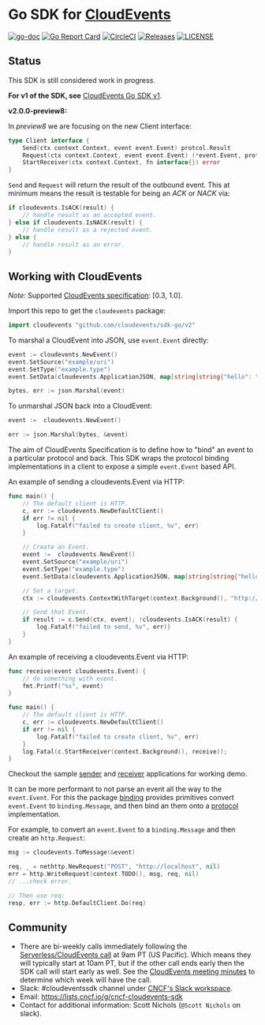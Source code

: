 # Go SDK for [CloudEvents](https://github.com/cloudevents/spec)

[![go-doc](https://godoc.org/github.com/cloudevents/sdk-go?status.svg)](https://godoc.org/github.com/cloudevents/sdk-go)
[![Go Report Card](https://goreportcard.com/badge/github.com/cloudevents/sdk-go)](https://goreportcard.com/report/github.com/cloudevents/sdk-go)
[![CircleCI](https://circleci.com/gh/cloudevents/sdk-go.svg?style=svg)](https://circleci.com/gh/cloudevents/sdk-go)
[![Releases](https://img.shields.io/github/release-pre/cloudevents/sdk-go.svg)](https://github.com/cloudevents/sdk-go/releases)
[![LICENSE](https://img.shields.io/github/license/cloudevents/sdk-go.svg)](https://github.com/cloudevents/sdk-go/blob/master/LICENSE)

## Status

This SDK is still considered work in progress.

**For v1 of the SDK, see** [CloudEvents Go SDK v1](./README_v1.md).

**v2.0.0-preview8:**

In _preview8_ we are focusing on the new Client interface:

```go
type Client interface {
	Send(ctx context.Context, event event.Event) protcol.Result
	Request(ctx context.Context, event event.Event) (*event.Event, protcol.Result)
	StartReceiver(ctx context.Context, fn interface{}) error
}
```

`Send` and `Request` will return the result of the outbound event. This at minimum means the result is testable
for being an _ACK_ or _NACK_ via:

```go
if cloudevents.IsACK(result) { 
	// handle result as an accepted event.
} else if cloudevents.IsNACK(result) {
	// handle result as a rejected event.
} else {
	// handle result as an error.
} 
```


## Working with CloudEvents

_Note:_ Supported
[CloudEvents specification](https://github.com/cloudevents/spec): [0.3, 1.0].

Import this repo to get the `cloudevents` package:

```go
import cloudevents "github.com/cloudevents/sdk-go/v2"
```

To marshal a CloudEvent into JSON, use `event.Event` directly:

```go
event := cloudevents.NewEvent()
event.SetSource("example/uri")
event.SetType("example.type")
event.SetData(cloudevents.ApplicationJSON, map[string]string{"hello": "world"})

bytes, err := json.Marshal(event)
```

To unmarshal JSON back into a CloudEvent:

```go
event :=  cloudevents.NewEvent()

err := json.Marshal(bytes, &event)
```

The aim of CloudEvents Specification is to define how to "bind" an event to a
particular protocol and back. This SDK wraps the protocol binding
implementations in a client to expose a simple `event.Event` based API.

An example of sending a cloudevents.Event via HTTP:

```go
func main() {
	// The default client is HTTP.
	c, err := cloudevents.NewDefaultClient()
	if err != nil {
		log.Fatalf("failed to create client, %v", err)
	}

	// Create an Event.
	event :=  cloudevents.NewEvent()
	event.SetSource("example/uri")
	event.SetType("example.type")
	event.SetData(cloudevents.ApplicationJSON, map[string]string{"hello": "world"})

	// Set a target.
	ctx := cloudevents.ContextWithTarget(context.Background(), "http://localhost:8080/")

	// Send that Event.
	if result := c.Send(ctx, event); !cloudevents.IsACK(result) {
		log.Fatalf("failed to send, %v", err)}
	}
}
```

An example of receiving a cloudevents.Event via HTTP:

```go
func receive(event cloudevents.Event) {
	// do something with event.
    fmt.Printf("%s", event)
}

func main() {
	// The default client is HTTP.
	c, err := cloudevents.NewDefaultClient()
	if err != nil {
		log.Fatalf("failed to create client, %v", err)
	}
	log.Fatal(c.StartReceiver(context.Background(), receive));
}
```

Checkout the sample [sender](./cmd/samples/http/sender) and
[receiver](./cmd/samples/http/receiver) applications for working demo.

It can be more performant to not parse an event all the way to the
`event.Event`. For this the package [binding](./pkg/binding) provides primitives
convert `event.Event` to `binding.Message`, and then bind an them onto a
[protocol](./pkg/protocol) implementation.

For example, to convert an `event.Event` to a `binding.Message` and then create
an `http.Request`:

```go
msg := cloudevents.ToMessage(&event)

req, _ = nethttp.NewRequest("POST", "http://localhost", nil)
err = http.WriteRequest(context.TODO(), msg, req, nil)
// ...check error.

// Then use req:
resp, err := http.DefaultClient.Do(req)
```

## Community

- There are bi-weekly calls immediately following the
  [Serverless/CloudEvents call](https://github.com/cloudevents/spec#meeting-time)
  at 9am PT (US Pacific). Which means they will typically start at 10am PT, but
  if the other call ends early then the SDK call will start early as well. See
  the
  [CloudEvents meeting minutes](https://docs.google.com/document/d/1OVF68rpuPK5shIHILK9JOqlZBbfe91RNzQ7u_P7YCDE/edit#)
  to determine which week will have the call.
- Slack: #cloudeventssdk channel under
  [CNCF's Slack workspace](https://slack.cncf.io/).
- Email: https://lists.cncf.io/g/cncf-cloudevents-sdk
- Contact for additional information: Scott Nichols (`@Scott Nichols` on slack).
